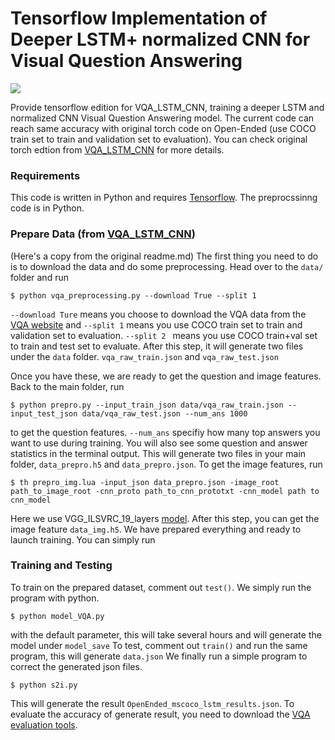 # Tensorflow Implementation of Deeper LSTM+ normalized CNN for Visual Question Answering

![](https://cloud.githubusercontent.com/assets/19935904/16358326/e6812310-3add-11e6-914f-c61c19d6ab5a.png)

Provide tensorflow edition for VQA_LSTM_CNN, training a deeper LSTM and normalized CNN Visual Question Answering model. The current code can reach same accuracy with original torch code on Open-Ended (use COCO train set to train and validation set to evaluation). You can check original torch edtion from [VQA_LSTM_CNN](https://github.com/VT-vision-lab/VQA_LSTM_CNN) for more details.

### Requirements

This code is written in Python and requires [Tensorflow](https://www.tensorflow.org). The preprocssinng code is in Python.

### Prepare Data (from [VQA_LSTM_CNN](https://github.com/VT-vision-lab/VQA_LSTM_CNN))
(Here's a copy from the original readme.md)
The first thing you need to do is to download the data and do some preprocessing. Head over to the `data/` folder and run

```
$ python vqa_preprocessing.py --download True --split 1
```

`--download Ture` means you choose to download the VQA data from the [VQA website](http://www.visualqa.org/) and `--split 1` means you use COCO train set to train and validation set to evaluation. `--split 2 ` means you use COCO train+val set to train and test set to evaluate. After this step, it will generate two files under the `data` folder. `vqa_raw_train.json` and `vqa_raw_test.json`

Once you have these, we are ready to get the question and image features. Back to the main folder, run

```
$ python prepro.py --input_train_json data/vqa_raw_train.json --input_test_json data/vqa_raw_test.json --num_ans 1000
```

to get the question features. `--num_ans` specifiy how many top answers you want to use during training. You will also see some question and answer statistics in the terminal output. This will generate two files in your main folder, `data_prepro.h5` and `data_prepro.json`. To get the image features, run

```
$ th prepro_img.lua -input_json data_prepro.json -image_root path_to_image_root -cnn_proto path_to_cnn_prototxt -cnn_model path to cnn_model
```

Here we use VGG_ILSVRC_19_layers [model](https://gist.github.com/ksimonyan/3785162f95cd2d5fee77). After this step, you can get the image feature `data_img.h5`. We have prepared everything and ready to launch training. You can simply run


### Training and Testing

To train on the prepared dataset, comment out `test()`.
We simply run the program with python.

```
$ python model_VQA.py
```

with the default parameter, this will take several hours and will generate the model under `model_save`
To test, comment out `train()` and run the same program, this will generate `data.json`
We finally run a simple program to correct the generated json files.

```
$ python s2i.py
```

This will generate the result `OpenEnded_mscoco_lstm_results.json`. To evaluate the accuracy of generate result, you need to download the [VQA evaluation tools](https://github.com/VT-vision-lab/VQA).

